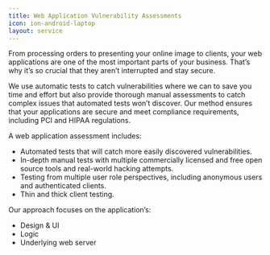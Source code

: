 ```yaml
---
title: Web Application Vulnerability Assessments
icon: ion-android-laptop
layout: service
---
```


From processing orders to presenting your online image to clients, your web applications are one of the most important parts of your business. That’s why it’s so crucial that they aren’t interrupted and stay secure.

We use automatic tests to catch vulnerabilities where we can to save you time and effort but also provide thorough manual assessments to catch complex issues that automated tests won’t discover. Our method ensures that your applications are secure and meet compliance requirements, including PCI and HIPAA regulations.

A web application assessment includes:
* Automated tests that will catch more easily discovered vulnerabilities.
* In-depth manual tests with multiple commercially licensed and free open source tools and real-world hacking attempts.
* Testing from multiple user role perspectives, including anonymous users and authenticated clients.
* Thin and thick client testing.

Our approach focuses on the application’s:
* Design & UI
* Logic
* Underlying web server